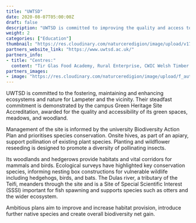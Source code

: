 ```yaml
---
title: "UWTSD"
date: 2020-08-07T05:00:00Z
draft: false
description: "UWTSD is committed to improving the quality and access to nature at its Lampeter campus and the vicinity."
weight: 2
categories: ["Education"]
thumbnail: "https://res.cloudinary.com/naturceredigion/image/upload/v1724149741/uwtsd.png"
partners_website_link: "https://www.uwtsd.ac.uk/"
partners_info:
- title: "Centres:"
  content: "Tir Glas Food Academy, Rural Enterprise, CWIC Welsh Timber & Building Performance Development Centre"
partners_images:
- image: "https://res.cloudinary.com/naturceredigion/image/upload/f_auto,w_860/v1724150515/trinity-quad.webp"
---
```


UWTSD is committed to the fostering, maintaining and enhancing ecosystems and nature for Lampeter and the vicinity. Their steadfast commitment is demonstrated by the campus Green Heritage Site Accreditation, awarded for the quality and accessibility of its green spaces, meadows, and woodland.

Management of the site is informed by the university Biodiversity Action Plan and prioritises species conservation. Onsite hives, as part of an apiary, support pollination of existing plant species. Planting and wildflower reseeding is designed to promote a diversity of pollinating insects. 

Its woodlands and hedgerows provide habitats and vital corridors for mammals and birds. Ecological surveys have highlighted key conservation species, informing nesting box constructions for vulnerable wildlife including hedgehogs, birds, and bats. The Dulas river, a tributary of the Teifi, meanders through the site and is a Site of Special Scientific Interest (SSSI) important for fish spawning and supports species such as otters and the wider ecosystem. 

Ambitious plans aim to improve and increase habitat provision, introduce further native species and create overall biodiversity net gain. 
